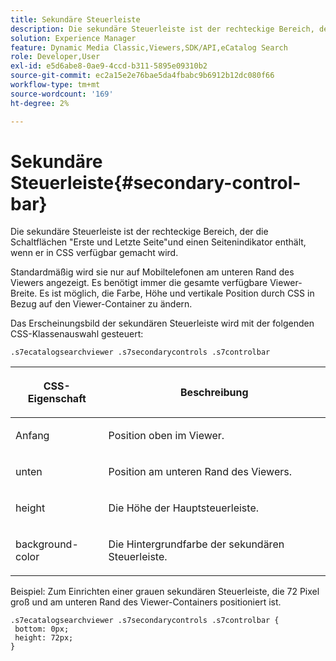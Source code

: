 ```yaml
---
title: Sekundäre Steuerleiste
description: Die sekundäre Steuerleiste ist der rechteckige Bereich, der die Schaltflächen "Erste und Letzte Seite"und einen Seitenindikator enthält, wenn er in CSS verfügbar gemacht wird.
solution: Experience Manager
feature: Dynamic Media Classic,Viewers,SDK/API,eCatalog Search
role: Developer,User
exl-id: e5d6abe8-0ae9-4ccd-b311-5895e09310b2
source-git-commit: ec2a15e2e76bae5da4fbabc9b6912b12dc080f66
workflow-type: tm+mt
source-wordcount: '169'
ht-degree: 2%

---
```


# Sekundäre Steuerleiste{#secondary-control-bar}

Die sekundäre Steuerleiste ist der rechteckige Bereich, der die Schaltflächen &quot;Erste und Letzte Seite&quot;und einen Seitenindikator enthält, wenn er in CSS verfügbar gemacht wird.

Standardmäßig wird sie nur auf Mobiltelefonen am unteren Rand des Viewers angezeigt. Es benötigt immer die gesamte verfügbare Viewer-Breite. Es ist möglich, die Farbe, Höhe und vertikale Position durch CSS in Bezug auf den Viewer-Container zu ändern.

Das Erscheinungsbild der sekundären Steuerleiste wird mit der folgenden CSS-Klassenauswahl gesteuert:

`.s7ecatalogsearchviewer .s7secondarycontrols .s7controlbar`

<table id="table_2C8D322F57114A72B43053CB4539C65C"> 
 <thead> 
  <tr> 
   <th colname="col1" class="entry"> <p> CSS-Eigenschaft </p> </th> 
   <th colname="col2" class="entry"> <p>Beschreibung </p> </th> 
  </tr> 
 </thead>
 <tbody> 
  <tr> 
   <td colname="col1"> <p> <span class="codeph"> Anfang </span> </p> </td> 
   <td colname="col2"> <p>Position oben im Viewer. </p> </td> 
  </tr> 
  <tr> 
   <td colname="col1"> <p> <span class="codeph"> unten </span> </p> </td> 
   <td colname="col2"> <p>Position am unteren Rand des Viewers. </p> </td> 
  </tr> 
  <tr> 
   <td colname="col1"> <p> <span class="codeph"> height </span> </p> </td> 
   <td colname="col2"> <p>Die Höhe der Hauptsteuerleiste. </p> </td> 
  </tr> 
  <tr> 
   <td colname="col1"> <p> <span class="codeph"> background-color </span> </p> </td> 
   <td colname="col2"> <p>Die Hintergrundfarbe der sekundären Steuerleiste. </p> </td> 
  </tr> 
 </tbody> 
</table>

Beispiel: Zum Einrichten einer grauen sekundären Steuerleiste, die 72 Pixel groß und am unteren Rand des Viewer-Containers positioniert ist.

```
.s7ecatalogsearchviewer .s7secondarycontrols .s7controlbar {  
 bottom: 0px; 
 height: 72px; 
}
```
